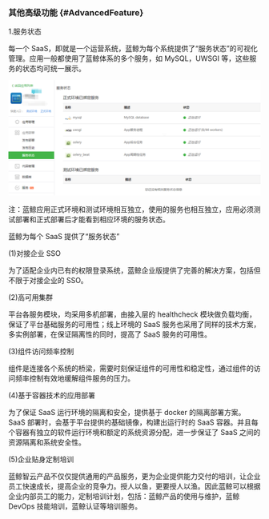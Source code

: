 ### 其他高级功能 {#AdvancedFeature}

1.服务状态

每一个 SaaS，即就是一个运营系统，蓝鲸为每个系统提供了“服务状态”的可视化管理。应用一般都使用了蓝鲸体系的多个服务，如 MySQL，UWSGI 等，这些服务的状态均可统一展示。

![](../assets/image059.png)

注：蓝鲸应用正式环境和测试环境相互独立，使用的服务也相互独立，应用必须测试部署和正式部署后才能看到相应环境的服务状态。

蓝鲸为每个 SaaS 提供了“服务状态”

(1)对接企业 SSO

为了适配企业内已有的权限登录系统，蓝鲸企业版提供了完善的解决方案，包括但不限于对接企业的 SSO。

(2)高可用集群

平台各服务模块，均采用多机部署，由接入层的 healthcheck 模块做负载均衡，保证了平台基础服务的可用性；线上环境的 SaaS 服务也采用了同样的技术方案，多实例部署，在保证隔离性的同时，提高了 SaaS 服务的可用性。

(3)组件访问频率控制

组件是连接各个系统的桥梁，需要时刻保证组件的可用性和稳定性，通过组件的访问频率控制有效地缓解组件服务的压力。

(4)基于容器技术的应用部署

为了保证 SaaS 运行环境的隔离和安全，提供基于 docker 的隔离部署方案。SaaS 部署时，会基于平台提供的基础镜像，构建出运行时的 SaaS 容器。并且每个容器有独立的软件运行环境和额定的系统资源分配，进一步保证了 SaaS 之间的资源隔离和系统安全性。

(5)企业贴身定制培训

蓝鲸智云产品不仅仅提供通用的产品服务，更为企业提供能力交付的培训，让企业员工快速成长，提高企业的竞争力。授人以鱼，更要授人以渔。因此蓝鲸可以根据企业内部员工的能力，定制培训计划，包括：蓝鲸产品的使用与维护，蓝鲸 DevOps 技能培训，蓝鲸认证等培训服务。
